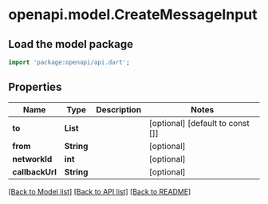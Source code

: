 # openapi.model.CreateMessageInput

## Load the model package
```dart
import 'package:openapi/api.dart';
```

## Properties
Name | Type | Description | Notes
------------ | ------------- | ------------- | -------------
**to** | **List<String>** |  | [optional] [default to const []]
**from** | **String** |  | [optional] 
**networkId** | **int** |  | [optional] 
**callbackUrl** | **String** |  | [optional] 

[[Back to Model list]](../README.md#documentation-for-models) [[Back to API list]](../README.md#documentation-for-api-endpoints) [[Back to README]](../README.md)


